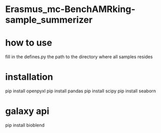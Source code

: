 # Erasmus_mc-BenchAMRking-sample_summerizer

# how to use

fill in the defines.py the path to the directory where all samples resides



# installation
pip install openpyxl
pip install pandas
pip install scipy
pip install seaborn

# galaxy api
pip install bioblend